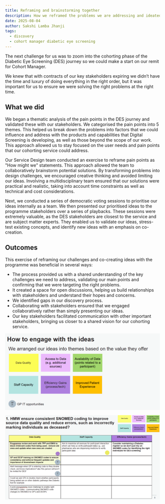 ```yaml
---
title: Reframing and brainstorming together 
description: How we reframed the problems we are addressing and ideated together to create a shared vision for our cohorting service
date: 2025-08-04
author: Sakshi Lamba Jhanji
tags:
  - discovery
  - cohort manager diabetic eye screening
---
```


The next challenge for us was to zoom into the cohorting phase of the Diabetic Eye Screening (DES) journey so we could make a start on our remit for Cohort Manager.

We knew that with contracts of our key stakeholders expiring we didn’t have the time and luxury of doing everything in the right order, but it was important for us to ensure we were solving the right problems at the right time.

## What we did

We began a thematic analysis of the pain points in the DES journey and validated these with our stakeholders. We categorised the pain points into 5 themes. This helped us break down the problems into factors that we could influence and address with the products and capabilities that Digital Screening is developing, as well as those beyond the scope of our work. This approach allowed us to stay focused on the user needs and pain points that our cohorting service could address.

Our Service Design team conducted an exercise to reframe pain points as "How might we" statements. This approach allowed the team to collaboratively brainstorm potential solutions. By transforming problems into design challenges, we encouraged creative thinking and avoided limiting our ideas. Involving a multidisciplinary team ensured that our solutions were practical and realistic, taking into account time constraints as well as technical and cost considerations.

Next, we conducted a series of democratic voting sessions to prioritise our ideas internally as a team. We then presented our prioritised ideas to the programme stakeholders over a series of playbacks. These sessions were extremely valuable, as the DES stakeholders are closest to the service and are subject matter experts. They enabled us to validate our ideas, stress-test existing concepts, and identify new ideas with an emphasis on co-creation.

## Outcomes

This exercise of reframing our challenges and co-creating ideas with the programme was beneficial in several ways:

- The process provided us with a shared understanding of the key challenges we need to address, validating our main points and confirming that we were targeting the right problems.
- It created a space for open discussions, helping us build relationships with stakeholders and understand their hopes and concerns.
- We identified gaps in our discovery process.
- Collaborating with stakeholders ensured that we engaged collaboratively rather than simply presenting our ideas.
- Our key stakeholders facilitated communication with other important stakeholders, bringing us closer to a shared vision for our cohorting service.

![Themes we used to categorise our ideas](value-themes.png 'We used different themes to categorise the value each idea offered.')

![How we presented some of the ideas and value they offer](top-ideas-for-each-problem-statement.png 'An example of how we presented some of the ideas and value they offer for each problem statement we ideated on.')
